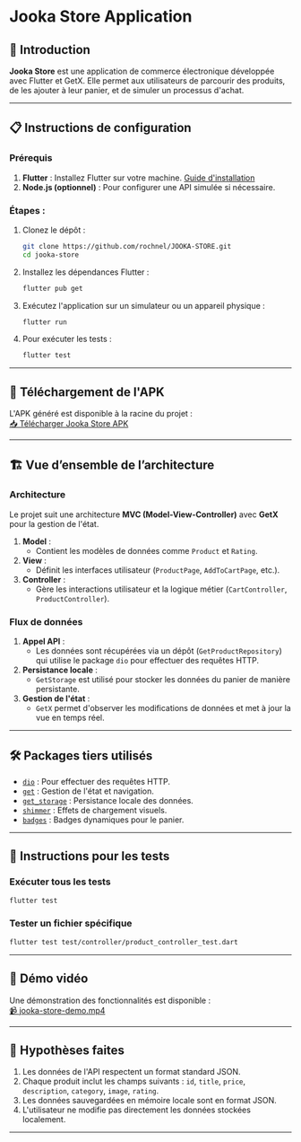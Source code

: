 
# Jooka Store Application

## 🚀 Introduction
**Jooka Store** est une application de commerce électronique développée avec Flutter et GetX. Elle permet aux utilisateurs de parcourir des produits, de les ajouter à leur panier, et de simuler un processus d'achat.

---

## 📋 Instructions de configuration

### Prérequis
1. **Flutter** : Installez Flutter sur votre machine. [Guide d'installation](https://flutter.dev/docs/get-started/install)
2. **Node.js (optionnel)** : Pour configurer une API simulée si nécessaire.

### Étapes :
1. Clonez le dépôt :
   ```bash
   git clone https://github.com/rochnel/JOOKA-STORE.git
   cd jooka-store
   ```
2. Installez les dépendances Flutter :
   ```bash
   flutter pub get
   ```
3. Exécutez l'application sur un simulateur ou un appareil physique :
   ```bash
   flutter run
   ```
4. Pour exécuter les tests :
   ```bash
   flutter test
   ```

---

## 📱 Téléchargement de l'APK

L'APK généré est disponible à la racine du projet :  
[📥 Télécharger Jooka Store APK](./jooka_store.apk)

---

## 🏗️ Vue d’ensemble de l’architecture

### Architecture
Le projet suit une architecture **MVC (Model-View-Controller)** avec **GetX** pour la gestion de l'état.

1. **Model** :
   - Contient les modèles de données comme `Product` et `Rating`.
2. **View** :
   - Définit les interfaces utilisateur (`ProductPage`, `AddToCartPage`, etc.).
3. **Controller** :
   - Gère les interactions utilisateur et la logique métier (`CartController`, `ProductController`).

### Flux de données
1. **Appel API** :
   - Les données sont récupérées via un dépôt (`GetProductRepository`) qui utilise le package `dio` pour effectuer des requêtes HTTP.
2. **Persistance locale** :
   - `GetStorage` est utilisé pour stocker les données du panier de manière persistante.
3. **Gestion de l'état** :
   - `GetX` permet d'observer les modifications de données et met à jour la vue en temps réel.

---

## 🛠️ Packages tiers utilisés

- [`dio`](https://pub.dev/packages/dio) : Pour effectuer des requêtes HTTP.
- [`get`](https://pub.dev/packages/get) : Gestion de l'état et navigation.
- [`get_storage`](https://pub.dev/packages/get_storage) : Persistance locale des données.
- [`shimmer`](https://pub.dev/packages/shimmer) : Effets de chargement visuels.
- [`badges`](https://pub.dev/packages/badges) : Badges dynamiques pour le panier.

---

## 🧪 Instructions pour les tests

### Exécuter tous les tests
```bash
flutter test
```

### Tester un fichier spécifique
```bash
flutter test test/controller/product_controller_test.dart
```

---

## 🎥 Démo vidéo

Une démonstration des fonctionnalités est disponible :  
[📹 jooka-store-demo.mp4](./jooka-store-demo.mp4)

---

## 🤔 Hypothèses faites

1. Les données de l'API respectent un format standard JSON.
2. Chaque produit inclut les champs suivants : `id`, `title`, `price`, `description`, `category`, `image`, `rating`.
3. Les données sauvegardées en mémoire locale sont en format JSON.
4. L'utilisateur ne modifie pas directement les données stockées localement.

---

